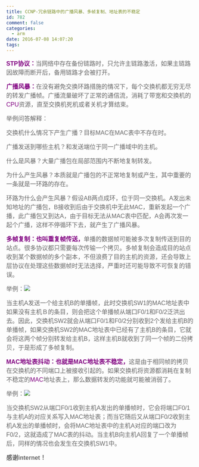 ```yaml
---
title: CCNP-冗余链路中的广播风暴、多帧复制、地址表的不稳定
id: 782
comment: false
categories:
  - arm
date: 2016-07-08 14:07:20
tags:
---
```


<span style="color:purple; font-size:12pt"><span style="font-family:Arial">**STP**</span><span style="font-family:宋体">**协议：**<span style="color:#666666">当网络中存在备份链路时，只允许主链路激活，如果主链路因故障而断开后，备用链路才会被打开。</span></span><span style="font-family:Arial">
			</span></span>

<!-- more -->
<span style="color:purple; font-size:12pt"><span style="font-family:宋体">**广播风暴：**<span style="color:#666666">在没有避免交换环路措施的情况下，每个交换机都无穷无尽的转发广播帧。广播流量破坏了正常的通信流，消耗了带宽和交换机的</span></span><span style="font-family:Arial">CPU</span><span style="color:#666666"><span style="font-family:宋体">资源，直至交换机死机或者关机才算结束。</span><span style="font-family:Arial">
				</span></span></span>

<span style="color:#666666; font-size:12pt"><span style="font-family:宋体">举例问答解释：</span><span style="font-family:Arial">
			</span></span>

<span style="color:#666666; font-size:12pt"><span style="font-family:宋体">交换机什么情况下产生广播？目标</span><span style="font-family:Arial">MAC</span><span style="font-family:宋体">在</span><span style="font-family:Arial">MAC</span><span style="font-family:宋体">表中不存在时。</span><span style="font-family:Arial">
			</span></span>

<span style="color:#666666; font-size:12pt"><span style="font-family:宋体">广播发送到哪些主机？和发送端位于同一广播域中的主机。</span><span style="font-family:Arial">
			</span></span>

<span style="color:#666666; font-size:12pt"><span style="font-family:宋体">什么是风暴？大量广播包在局部范围内不断地复制转发。</span><span style="font-family:Arial">
			</span></span>

<span style="color:#666666; font-size:12pt"><span style="font-family:宋体">为什么产生风暴？本质就是广播包的不正常地复制或产生，其中重要的一条就是一环路的存在。</span><span style="font-family:Arial">
			</span></span>

<span style="color:#666666; font-size:12pt"><span style="font-family:宋体">环路为什么会产生风暴？假设</span><span style="font-family:Arial">AB</span><span style="font-family:宋体">两点成环，位于同一交换机。</span><span style="font-family:Arial">A</span><span style="font-family:宋体">发出未知地址的广播包，</span><span style="font-family:Arial">B</span><span style="font-family:宋体">接收到后由于交换机中无此</span><span style="font-family:Arial">MAC</span><span style="font-family:宋体">，重新发起一个广播，此广播包又到达</span><span style="font-family:Arial">A</span><span style="font-family:宋体">，由于目标无法从</span><span style="font-family:Arial">MAC</span><span style="font-family:宋体">表中匹配，</span><span style="font-family:Arial">A</span><span style="font-family:宋体">会再次发一起个广播，这样不停循环下去，就产生了广播风暴。</span><span style="font-family:Arial">
			</span></span>

<span style="color:purple; font-size:12pt"><span style="font-family:宋体">**多帧复制：也叫重复帧传送，**<span style="color:#666666">单播的数据帧可能被多次复制传送到目的站点。很多协议都只需要每次传输一个拷贝。多帧复制会造成目的站点收到某个数据帧的多个副本，不但浪费了目的主机的资源，还会导致上层协议在处理这些数据帧时无法选择，严重时还可能导致不可恢复的错误。</span></span><span style="font-family:Arial">
			</span></span>

<span style="color:#666666; font-size:12pt"><span style="font-family:宋体">举例：![](http://www.madhex.com/wp-content/uploads/2016/07/070816_0608_CCNP1.jpg)</span><span style="font-family:Arial">
			</span></span>

<span style="color:#666666; font-size:12pt"><span style="font-family:宋体">当主机</span><span style="font-family:Arial">A</span><span style="font-family:宋体">发送一个给主机</span><span style="font-family:Arial">B</span><span style="font-family:宋体">的单播帧，此时交换机</span><span style="font-family:Arial">SW1</span><span style="font-family:宋体">的</span><span style="font-family:Arial">MAC</span><span style="font-family:宋体">地址表中如果没有主机Ｂ的条目，则会把这个单播帧从端口</span><span style="font-family:Arial">F0/1</span><span style="font-family:宋体">和</span><span style="font-family:Arial">F0/2</span><span style="font-family:宋体">泛洪出去。因此，交换机</span><span style="font-family:Arial">SW2</span><span style="font-family:宋体">就会从端口</span><span style="font-family:Arial">F0/1</span><span style="font-family:宋体">和</span><span style="font-family:Arial">F0/2</span><span style="font-family:宋体">分别收到</span><span style="font-family:Arial">2</span><span style="font-family:宋体">个发给主机</span><span style="font-family:Arial">B</span><span style="font-family:宋体">的单播帧，如果交换机</span><span style="font-family:Arial">SW2</span><span style="font-family:宋体">的</span><span style="font-family:Arial">MAC</span><span style="font-family:宋体">地址表中已经有了主机</span><span style="font-family:Arial">B</span><span style="font-family:宋体">的条目，它就会将这两个帧分别转发给主机</span><span style="font-family:Arial">B</span><span style="font-family:宋体">，这样主机</span><span style="font-family:Arial">B</span><span style="font-family:宋体">就收到了同一个帧的二份拷贝，于是形成了多帧复制。</span><span style="font-family:Arial">
			</span></span>

<span style="color:purple; font-size:12pt">**<span style="font-family:Arial">MAC</span><span style="font-family:宋体">地址表抖动：也就是</span><span style="font-family:Arial">MAC</span>**<span style="font-family:宋体">**地址表不稳定，**<span style="color:#666666">这是由于相同帧的拷贝在交换机的不同端口上被接收引起的。如果交换机将资源都消耗在复制不稳定的</span></span><span style="font-family:Arial">MAC</span><span style="color:#666666"><span style="font-family:宋体">地址表上，那么数据转发的功能就可能被消弱了。</span><span style="font-family:Arial">
				</span></span></span>

<span style="color:#666666; font-size:12pt"><span style="font-family:宋体">举例：![](http://www.madhex.com/wp-content/uploads/2016/07/070816_0608_CCNP2.jpg)</span><span style="font-family:Arial">
			</span></span>

<span style="color:#666666; font-size:12pt"><span style="font-family:宋体">当交换机</span><span style="font-family:Arial">SW2</span><span style="font-family:宋体">从端口</span><span style="font-family:Arial">F0/1</span><span style="font-family:宋体">收到主机</span><span style="font-family:Arial">A</span><span style="font-family:宋体">发出的单播帧时，它会将端口</span><span style="font-family:Arial">F0/1</span><span style="font-family:宋体">与主机</span><span style="font-family:Arial">A</span><span style="font-family:宋体">的对应关系写入</span><span style="font-family:Arial">MAC</span><span style="font-family:宋体">地址表；而当它随后又从端口</span><span style="font-family:Arial">F0/2</span><span style="font-family:宋体">收到主机</span><span style="font-family:Arial">A</span><span style="font-family:宋体">发出的单播帧时，会将</span><span style="font-family:Arial">MAC</span><span style="font-family:宋体">地址表中的主机</span><span style="font-family:Arial">A</span><span style="font-family:宋体">对应的端口改为</span><span style="font-family:Arial">F0/2</span><span style="font-family:宋体">，这就造成了</span><span style="font-family:Arial">MAC</span><span style="font-family:宋体">表的抖动。当主机</span><span style="font-family:Arial">B</span><span style="font-family:宋体">向主机</span><span style="font-family:Arial">A</span><span style="font-family:宋体">回复了一个单播帧后，同样的情况也会发生在交换机</span><span style="font-family:Arial">SW1</span><span style="font-family:宋体">中。</span><span style="font-family:Arial">
			</span></span>

<span style="color:#666666; font-size:12pt">**<span style="font-family:宋体">感谢</span><span style="font-family:Arial">internet</span><span style="font-family:宋体">！</span>**<span style="font-family:Arial">
			</span></span>
